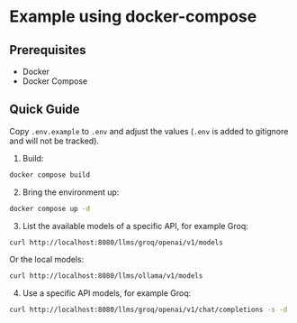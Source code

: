 # Example using docker-compose

## Prerequisites

- Docker
- Docker Compose

## Quick Guide

Copy `.env.example` to `.env` and adjust the values (`.env` is added to gitignore and will not be tracked).

1. Build:

```bash
docker compose build
```

2. Bring the environment up:

```bash
docker compose up -d
```

3. List the available models of a specific API, for example Groq:

```bash
curl http://localhost:8080/llms/groq/openai/v1/models
```

Or the local models:

```bash
curl http://localhost:8080/llms/ollama/v1/models
```

4. Use a specific API models, for example Groq:

```bash
curl http://localhost:8080/llms/groq/openai/v1/chat/completions -s -d '{"model": "llama-3.3-70b-versatile","messages": [{"role": "user","content": "Explain the importance of fast language models"}], "stream": true}'
```
